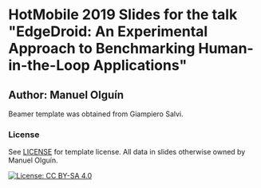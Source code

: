 # HotMobile 2019 Slides for the talk "EdgeDroid: An Experimental Approach to Benchmarking Human-in-the-Loop Applications"
## Author: Manuel Olguín

Beamer template was obtained from Giampiero Salvi.

### License
See [LICENSE](LICENSE) for template license.
All data in slides otherwise owned by Manuel Olguín.

[![License: CC BY-SA 4.0](https://img.shields.io/badge/License-CC%20BY--SA%204.0-lightgrey.svg)](https://creativecommons.org/licenses/by-sa/4.0/)